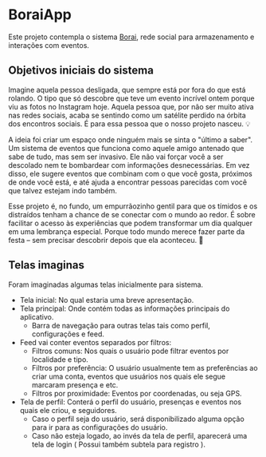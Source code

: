 # BoraiApp
Este projeto contempla o sistema [Borai](https://github.com/sanisamoj/Borai/tree/main), rede social para armazenamento e interações com eventos.

## Objetivos iniciais do sistema
Imagine aquela pessoa desligada, que sempre está por fora do que está rolando. O tipo que só descobre que teve um evento incrível ontem porque viu
as fotos no Instagram hoje. Aquela pessoa que, por não ser muito ativa nas redes sociais, acaba se sentindo como um satélite perdido na órbita dos encontros sociais. É para essa pessoa que o nosso projeto nasceu. 💡

A ideia foi criar um espaço onde ninguém mais se sinta o "último a saber". Um sistema de eventos que funciona como aquele amigo antenado que sabe
de tudo, mas sem ser invasivo. Ele não vai forçar você a ser descolado nem te bombardear com informações desnecessárias. Em vez disso, ele sugere 
eventos que combinam com o que você gosta, próximos de onde você está, e até ajuda a encontrar pessoas parecidas com você que talvez estejam indo também.

Esse projeto é, no fundo, um empurrãozinho gentil para que os tímidos e os distraídos tenham a chance de se conectar com o mundo ao redor. 
É sobre facilitar o acesso às experiências que podem transformar um dia qualquer em uma lembrança especial. Porque todo mundo merece fazer 
parte da festa – sem precisar descobrir depois que ela aconteceu. 🎉

## Telas imaginas
Foram imaginadas algumas telas inicialmente para sistema.

- Tela inicial: No qual estaria uma breve apresentação.
- Tela principal: Onde contém todas as informações principais do aplicativo.
  - Barra de navegação para outras telas tais como perfil, configurações e feed.
- Feed vai conter eventos separados por filtros:
  - Filtros comuns: Nos quais o usuário pode filtrar eventos por localidade e tipo.
  - Filtros por preferência: O usuário usualmente tem as preferências ao criar uma conta, eventos que usuários nos quais ele segue marcaram presença e etc.
  - Filtros por proximidade: Eventos por coordenadas, ou seja GPS.
- Tela de perfil: Conterá o perfil do usuário, presenças e eventos nos quais ele criou, e seguidores.
  - Caso o perfil seja do usuário, será disponibilizado alguma opção para ir para as configurações do usuário.
  - Caso não esteja logado, ao invés da tela de perfil, aparecerá uma tela de login ( Possui também subtela para registro ).